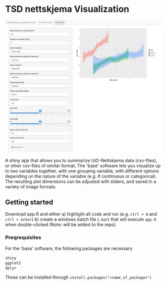 # TSD nettskjema Visualization

![plot](./image.png)

A shiny app that allows you to summarize UiO-Nettskjema data (csv-files), or other csv-files of similar format.
The 'base' software lets you visualize up to two variables together, with one grouping variable,
with different options depending on the nature of the variable (e.g. if continuous or categorical).
The resulting plot dimensions can be adjusted with sliders, and saved in a variety of image formats.

## Getting started

Download app.R and either
a) highlight all code and run (e.g. `ctrl + A` and `ctrl + enter`)
b) create a windows batch file (`.bat`) that will execute `app.R` when double-clicked
(Note: will be added to the repo).

### Preqrequisites


For the 'base' software, the following packages are necessary
```
shiny
ggplot2
dplyr
```

These can be installed through
`install.packages("<name_of_package>")`

